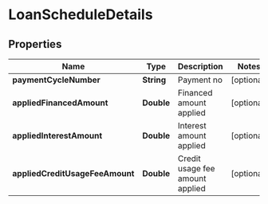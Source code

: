 # LoanScheduleDetails

## Properties
Name | Type | Description | Notes
------------ | ------------- | ------------- | -------------
**paymentCycleNumber** | **String** | Payment no |  [optional]
**appliedFinancedAmount** | **Double** | Financed amount applied |  [optional]
**appliedInterestAmount** | **Double** | Interest amount applied |  [optional]
**appliedCreditUsageFeeAmount** | **Double** | Credit usage fee amount applied |  [optional]
